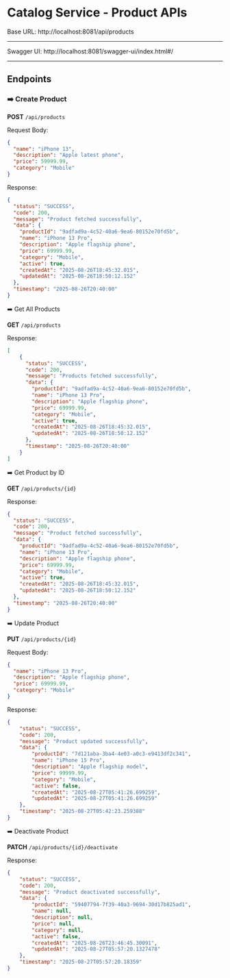 # Catalog Service - Product APIs

Base URL: http://localhost:8081/api/products

---
Swagger UI: http://localhost:8081/swagger-ui/index.html#/

---

## Endpoints

### ➡️ Create Product
**POST** `/api/products`

Request Body:
```json
{
  "name": "iPhone 13",
  "description": "Apple latest phone",
  "price": 59999.99,
  "category": "Mobile"
}
```

Response:
```json
{
  "status": "SUCCESS",
  "code": 200,
  "message": "Product fetched successfully",
  "data": {
    "productId": "9adfad9a-4c52-40a6-9ea6-80152e70fd5b",
    "name": "iPhone 13 Pro",
    "description": "Apple flagship phone",
    "price": 69999.99,
    "category": "Mobile",
    "active": true,
    "createdAt": "2025-08-26T18:45:32.015",
    "updatedAt": "2025-08-26T18:50:12.152"
  },
  "timestamp": "2025-08-26T20:40:00"
}
```

➡️ Get All Products

**GET** `/api/products`

Response:
```json
[
	{
	  "status": "SUCCESS",
	  "code": 200,
	  "message": "Products fetched successfully",
	  "data": {
		"productId": "9adfad9a-4c52-40a6-9ea6-80152e70fd5b",
		"name": "iPhone 13 Pro",
		"description": "Apple flagship phone",
		"price": 69999.99,
		"category": "Mobile",
		"active": true,
		"createdAt": "2025-08-26T18:45:32.015",
		"updatedAt": "2025-08-26T18:50:12.152"
	  },
	  "timestamp": "2025-08-26T20:40:00"
	}
]
```

➡️ Get Product by ID

**GET** `/api/products/{id}`

Response:
```json
{
  "status": "SUCCESS",
  "code": 200,
  "message": "Product fetched successfully",
  "data": {
    "productId": "9adfad9a-4c52-40a6-9ea6-80152e70fd5b",
    "name": "iPhone 13 Pro",
    "description": "Apple flagship phone",
    "price": 69999.99,
    "category": "Mobile",
    "active": true,
    "createdAt": "2025-08-26T18:45:32.015",
    "updatedAt": "2025-08-26T18:50:12.152"
  },
  "timestamp": "2025-08-26T20:40:00"
}
```

➡️ Update Product

**PUT** `/api/products/{id}`

Request Body:
```json
{
  "name": "iPhone 13 Pro",
  "description": "Apple flagship phone",
  "price": 69999.99,
  "category": "Mobile"
}
```

Response:
```json
{
    "status": "SUCCESS",
    "code": 200,
    "message": "Product updated successfully",
    "data": {
        "productId": "7d121aba-3ba4-4e03-a0c3-e9413df2c341",
        "name": "iPhone 15 Pro",
        "description": "Apple flagship model",
        "price": 99999.99,
        "category": "Mobile",
        "active": false,
        "createdAt": "2025-08-27T05:41:26.699259",
        "updatedAt": "2025-08-27T05:41:26.699259"
    },
    "timestamp": "2025-08-27T05:42:23.259388"
}
```

➡️ Deactivate Product

**PATCH** `/api/products/{id}/deactivate`

Response:
```json
{
    "status": "SUCCESS",
    "code": 200,
    "message": "Product deactivated successfully",
    "data": {
        "productId": "59407794-7f39-40a3-9694-30d17b825ad1",
        "name": null,
        "description": null,
        "price": null,
        "category": null,
        "active": false,
        "createdAt": "2025-08-26T23:46:45.30091",
        "updatedAt": "2025-08-27T05:57:20.1327478"
    },
    "timestamp": "2025-08-27T05:57:20.18359"
}
```